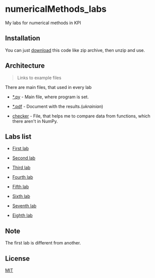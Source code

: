 # numericalMethods_labs
My labs for numerical methods in KPI

## Installation

You can just [download](https://github.com/mezgoodle/numericalMethods_labs/archive/master.zip) this code like zip archive, then unzip and use.

## Architecture

> Links to example files

There are main files, that used in every lab

* [*.py](https://github.com/mezgoodle/numericalMethods_labs/blob/master/Lab1/main.py) - Main file, where program is set.

* [*.pdf](https://github.com/mezgoodle/numericalMethods_labs/blob/master/Lab1/Lab1%20Zavalniuk%20Maxim%20IP-93.pdf) - Document with the results.(_ukrainian_)

* [checker](https://github.com/mezgoodle/numericalMethods_labs/blob/master/checker/main.py) - File, that helps me to compare data from functions, which there aren't in NumPy.


## Labs list

* [First lab](https://github.com/mezgoodle/numericalMethods_labs/tree/master/Lab1)
  
* [Second lab](https://github.com/mezgoodle/numericalMethods_labs/tree/master/Lab2)

* [Third lab](https://github.com/mezgoodle/numericalMethods_labs/tree/master/Lab3)

* [Fourth lab](https://github.com/mezgoodle/numericalMethods_labs/tree/master/Lab4)

* [Fifth lab](https://github.com/mezgoodle/numericalMethods_labs/tree/master/Lab5)

* [Sixth lab](https://github.com/mezgoodle/numericalMethods_labs/tree/master/Lab6)

* [Seventh lab](https://github.com/mezgoodle/numericalMethods_labs/tree/master/Lab7)

* [Eighth lab](https://github.com/mezgoodle/numericalMethods_labs/tree/master/Lab8)

## Note

The first lab is different from another.

## License
[MIT](https://choosealicense.com/licenses/mit/)